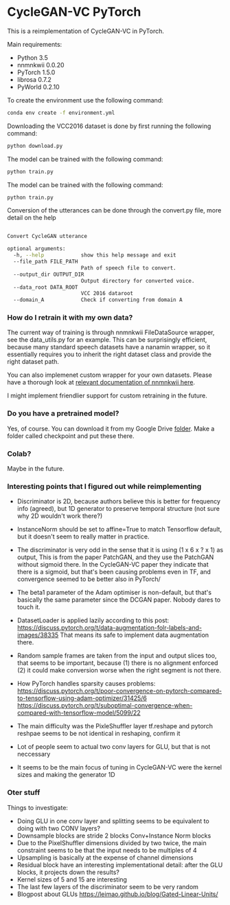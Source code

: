 # CycleGAN-VC PyTorch

This is a reimplementation of CycleGAN-VC in PyTorch.

Main requirements:
- Python 3.5
- nnmnkwii 0.0.20
- PyTorch 1.5.0
- librosa 0.7.2
- PyWorld 0.2.10

To create the environment use the following command:

```bash
conda env create -f environment.yml
```

Downloading the VCC2016 dataset is done by first running the following command:

```bash
python download.py
```

The model can be trained with the following command:
```bash
python train.py
```

The model can be trained with the following command:
```bash
python train.py
```

Conversion of the utterances can be done through the convert.py file, more detail on the help
```bash

Convert CycleGAN utterance

optional arguments:
  -h, --help            show this help message and exit
  --file_path FILE_PATH
                        Path of speech file to convert.
  --output_dir OUTPUT_DIR
                        Output directory for converted voice.
  --data_root DATA_ROOT
                        VCC 2016 dataroot
  --domain_A            Check if converting from domain A


```

### How do I retrain it with my own data?

The current way of training is through nnmnkwii FileDataSource wrapper, see the data_utils.py for an example.
This can be surprisingly efficient, because many standard speech datasets have a nanamin wrapper, so it essentially
requires you to inherit the right dataset class and provide the right dataset path. 

You can also implemenet custom wrapper for your own datasets. Please have a thorough look at [relevant documentation of
nnmnkwii here](https://r9y9.github.io/nnmnkwii/stable/references/datasets.html).

I might implement friendlier support for custom retraining in the future.

### Do you have a pretrained model?

Yes, of course. You can download it from my Google Drive [folder](https://drive.google.com/drive/folders/17pZhPlLDfn_wjJZLfTGKqf9lREHyHNm4?usp=sharing).
Make a folder called checkpoint and put these there.

### Colab?
Maybe in the future.

### Interesting points that I figured out while reimplementing
- Discriminator is 2D, because authors believe this is better for frequency info (agreed), but
1D generator to preserve temporal structure (not sure why 2D wouldn't work there?)
- InstanceNorm should be set to affine=True to match Tensorflow default, but it doesn't seem to really matter
in practice.
- The discriminator is very odd in the sense that it is using (1 x 6 x ? x 1) as output, This is from the paper PatchGAN,
and they use the PatchGAN without sigmoid there. In the CycleGAN-VC paper they indicate that there is a sigmoid, but that's been
causing problems even in TF, and convergence seemed to be better also in PyTorch/
- The beta1 parameter of the Adam optimiser is non-default, but that's basically the same parameter since the DCGAN paper. Nobody
dares to touch it.
- DatasetLoader is applied lazily according to this post: https://discuss.pytorch.org/t/data-augmentation-folr-labels-and-images/38335
That means its safe to implement data augmentation there.
- Random sample frames are taken from the input and output slices too, that seems to be important, because  (1) there is no alignment enforced
(2) it could make conversion worse when the right segment is not there.

- How PyTorch handles sparsity causes problems: https://discuss.pytorch.org/t/poor-convergence-on-pytorch-compared-to-tensorflow-using-adam-optimizer/31425/6
https://discuss.pytorch.org/t/suboptimal-convergence-when-compared-with-tensorflow-model/5099/22
- The main difficulty was the PixleShuffler layer tf.reshape and pytorch reshpae seems to be not identical in reshaping, confirm it 
- Lot of people seem to actual two conv layers for GLU, but that is not neccessary
- It seems to be the main focus of tuning in CycleGAN-VC were the kernel sizes and making the generator 1D


### Oter stuff
Things to investigate:
- Doing GLU in one conv layer and splitting seems to be equivalent to doing with two CONV layers?
- Downsample blocks are stride 2 blocks Conv+Instance Norm blocks
- Due to the PixelShuffler dimensions divided by two twice, the main constraint seems to be that the input needs to be
multiples of 4
- Upsampling is basically at the expense of channel dimensions
- Residual block have an interesting implementational detail: after the GLU blocks, it projects down the results?
- Kernel sizes of 5 and 15 are interesting
- The last few layers of the discriminator seem to be very random
- Blogpost about GLUs https://leimao.github.io/blog/Gated-Linear-Units/

 

 